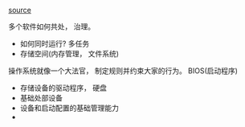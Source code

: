 [source](https://time.geekbang.org/column/article/93315)

多个软件如何共处， 治理。 
- 如何同时运行? 多任务
- 存储空间(内存管理， 文件系统)

操作系统就像一个大法官， 制定规则并约束大家的行为。
BIOS(启动程序)
- 存储设备的驱动程序， 硬盘
- 基础处部设备
- 设备和启动配置的基础管理能力
- 
